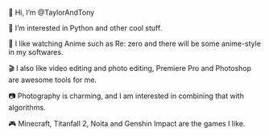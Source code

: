 👋 Hi, I’m @TaylorAndTony

👀 I’m interested in Python and other cool stuff.

🔶 I like watching Anime such as Re: zero and there will be some anime-style in my softwares.

🎬 I also like video editing and photo editing, Premiere Pro and Photoshop are awesome tools for me.

📷 Photography is charming, and I am interested in combining that with algorithms.

🎮 Minecraft, Titanfall 2, Noita and Genshin Impact are the games I like.


<!---
TaylorAndTony/TaylorAndTony is a ✨ special ✨ repository because its `README.md` (this file) appears on your GitHub profile.
You can click the Preview link to take a look at your changes.
--->
